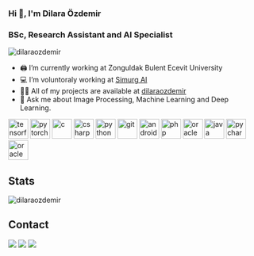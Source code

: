 ### Hi 👋, I'm Dilara Özdemir
### BSc, Research Assistant and AI Specialist

<p align="left"> <img src="https://komarev.com/ghpvc/?username=dilaraozdemir" alt="dilaraozdemir" /> </p>

- 🖨️ I’m currently working at Zonguldak Bulent Ecevit University
- 💻 I’m voluntoraly working at [Simurg AI](https://www.simurgai.com) 
- 👨‍💻 All of my projects are available at [dilaraozdemir](https://www.github.com/dilaraozdemir)
- 💬 Ask me about Image Processing, Machine Learning and Deep Learning.

<p align="left"> <img src="https://www.vectorlogo.zone/logos/tensorflow/tensorflow-icon.svg" alt="tensorflow" width="40" height="40"/>
  <img src="https://www.vectorlogo.zone/logos/pytorch/pytorch-icon.svg" alt="pytorch" width="40" height="40"/>
 <img src="https://icongr.am/devicon/c-original.svg?size=128&color=currentColor" alt="c" width="40" height="40"/>
 <img src="https://icongr.am/devicon/csharp-original.svg?size=128&color=currentColor" alt="csharp" width="40" height="40"/>
 <img src="https://icongr.am/devicon/python-original.svg?size=128&color=currentColor" alt="python" width="40" height="40"/>
  <img src="https://icongr.am/devicon/git-original.svg?size=128&color=currentColor" alt="git" width="40" height="40"/> 
 <img src="https://www.vectorlogo.zone/logos/android/android-icon.svg" alt="android" width="40" height="40"/>
 <img src="https://icongr.am/devicon/php-original.svg?size=128&color=currentColor" alt="php" width="40" height="40"/> 
 <img src="https://icongr.am/devicon/oracle-original.svg?size=128&color=currentColor" alt="oracle" width="40" height="40"/> 
 <img src="https://icongr.am/devicon/java-original.svg?size=128&color=currentColor" alt="java" width="40" height="40"/>
 <img src="https://icongr.am/devicon/pycharm-original-wordmark.svg?size=128&color=currentColor" alt="pycharm" width="40" height="40"/>
 <img src="https://icongr.am/devicon/oracle-original.svg?size=128&color=currentColor" alt="oracle" width="40" height="40"/>
</p>

## Stats
<p><img align="center" src="https://github-readme-stats.vercel.app/api/top-langs/?username=dilaraozdemir&layout=compact&hide=html" alt="dilaraozdemir" /></p>

##  Contact
[![](https://img.shields.io/badge/kaggle-%2312100E.svg?&style=for-the-badge&logo=kaggle&logoColor=white)](https://www.kaggle.com/dilarazdemir)
[![](https://img.shields.io/badge/twitter-%2312100E.svg?&style=for-the-badge&logo=twitter&logoColor=white)](https://www.twitter.com/rhaenessa)
[![](https://img.shields.io/badge/linkedin-%2312100E.svg?&style=for-the-badge&logo=linkedin&logoColor=white)](https://www.linkedin.com/in/dilara-ozdemir1998/)

